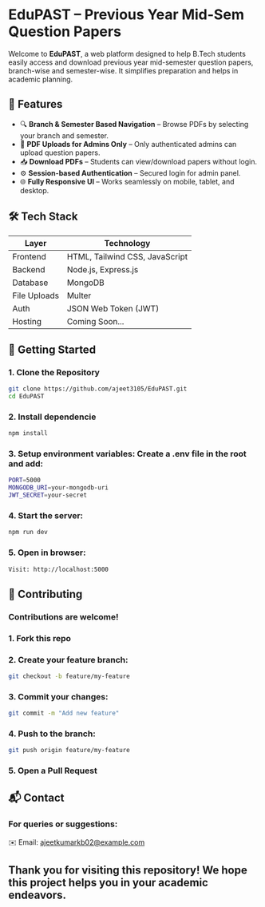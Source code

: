 # EduPAST – Previous Year Mid-Sem Question Papers

Welcome to **EduPAST**, a web platform designed to help B.Tech students easily access and download previous year mid-semester question papers, branch-wise and semester-wise. It simplifies preparation and helps in academic planning.

## 📌 Features

- 🔍 **Branch & Semester Based Navigation** – Browse PDFs by selecting your branch and semester.
- 📄 **PDF Uploads for Admins Only** – Only authenticated admins can upload question papers.
- 📥 **Download PDFs** – Students can view/download papers without login.
- ⚙️ **Session-based Authentication** – Secured login for admin panel.
- 🌐 **Fully Responsive UI** – Works seamlessly on mobile, tablet, and desktop.

## 🛠️ Tech Stack

| Layer        | Technology            |
|--------------|------------------------|
| Frontend     | HTML, Tailwind CSS, JavaScript |
| Backend      | Node.js, Express.js    |
| Database     | MongoDB                |
| File Uploads | Multer     |
| Auth         | JSON Web Token (JWT)   |
| Hosting      | Coming Soon...         |

## 🚀 Getting Started

### 1. Clone the Repository

```bash
git clone https://github.com/ajeet3105/EduPAST.git
cd EduPAST
```
### 2. Install dependencie
```bash
npm install
```
### 3. Setup environment variables: Create a .env file in the root and add:
```bash
PORT=5000
MONGODB_URI=your-mongodb-uri
JWT_SECRET=your-secret
```
### 4. Start the server:
```bash
npm run dev
```
### 5. Open in browser:
```bash
Visit: http://localhost:5000
```
## 🤝 Contributing
### Contributions are welcome!
### 1. Fork this repo
### 2. Create your feature branch:
```bash
git checkout -b feature/my-feature
```
### 3. Commit your changes:
```bash
git commit -m "Add new feature"
```
### 4. Push to the branch:
```bash
git push origin feature/my-feature
```
### 5. Open a Pull Request
## 📬 Contact
### For queries or suggestions:
✉️ Email: ajeetkumarkb02@example.com
## Thank you for visiting this repository! We hope this project helps you in your academic endeavors.



